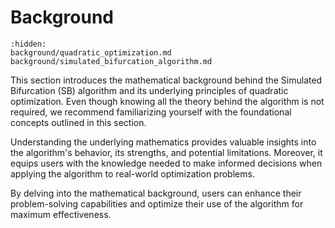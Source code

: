 # Background

```{toctree}
:hidden:
background/quadratic_optimization.md
background/simulated_bifurcation_algorithm.md
```

This section introduces the mathematical background behind the Simulated Bifurcation (SB) algorithm and its underlying principles of quadratic optimization. Even though knowing all the theory behind the algorithm is not required, we recommend familiarizing yourself with the foundational concepts outlined in this section.

Understanding the underlying mathematics provides valuable insights into the algorithm's behavior, its strengths, and potential limitations. Moreover, it equips users with the knowledge needed to make informed decisions when applying the algorithm to real-world optimization problems.

By delving into the mathematical background, users can enhance their problem-solving capabilities and optimize their use of the algorithm for maximum effectiveness.
